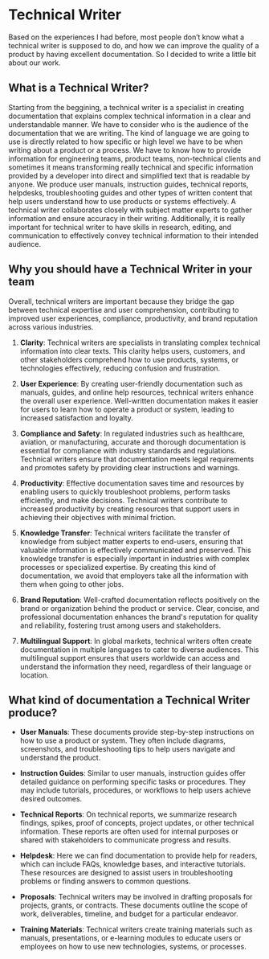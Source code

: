 # Technical Writer

Based on the experiences I had before, most people don’t know what a technical writer is supposed to do, and how we can improve the quality of a product by having excellent documentation. So I decided to write a little bit about our work.

## What is a Technical Writer?
Starting from the beggining, a technical writer is a specialist in creating documentation that explains complex technical information in a clear and understandable manner. We have to consider who is the audience of the documentation that we are writing. The kind of language we are going to use is directly related to how specific or high level we have to be when writing about a product or a process. We have to know how to provide information for engineering teams, product teams, non-technical clients and sometimes it means transforming really technical and specific information provided by a developer into direct and simplified text that is readable by anyone.
We produce user manuals, instruction guides, technical reports, helpdesks, troubleshooting guides and other types of written content that help users understand how to use products or systems effectively. A technical writer collaborates closely with subject matter experts to gather information and ensure accuracy in their writing. Additionally, it is really important for technical writer to have skills in research, editing, and communication to effectively convey technical information to their intended audience.

## Why you should have a Technical Writer in your team

Overall, technical writers are important because they bridge the gap between technical expertise and user comprehension, contributing to improved user experiences, compliance, productivity, and brand reputation across various industries.

1. **Clarity**: Technical writers are specialists in translating complex technical information into clear texts. This clarity helps users, customers, and other stakeholders comprehend how to use products, systems, or technologies effectively, reducing confusion and frustration.

2. **User Experience**: By creating user-friendly documentation such as manuals, guides, and online help resources, technical writers enhance the overall user experience. Well-written documentation makes it easier for users to learn how to operate a product or system, leading to increased satisfaction and loyalty.

3. **Compliance and Safety**: In regulated industries such as healthcare, aviation, or manufacturing, accurate and thorough documentation is essential for compliance with industry standards and regulations. Technical writers ensure that documentation meets legal requirements and promotes safety by providing clear instructions and warnings.

4. **Productivity**: Effective documentation saves time and resources by enabling users to quickly troubleshoot problems, perform tasks efficiently, and make decisions. Technical writers contribute to increased productivity by creating resources that support users in achieving their objectives with minimal friction.

5. **Knowledge Transfer**: Technical writers facilitate the transfer of knowledge from subject matter experts to end-users, ensuring that valuable information is effectively communicated and preserved. This knowledge transfer is especially important in industries with complex processes or specialized expertise. By creating this kind of documentation, we avoid that employers take all the information with them when going to other jobs.

6. **Brand Reputation**: Well-crafted documentation reflects positively on the brand or organization behind the product or service. Clear, concise, and professional documentation enhances the brand's reputation for quality and reliability, fostering trust among users and stakeholders.

7. **Multilingual Support**: In global markets, technical writers often create documentation in multiple languages to cater to diverse audiences. This multilingual support ensures that users worldwide can access and understand the information they need, regardless of their language or location.


## What kind of documentation a Technical Writer produce?

* **User Manuals**: These documents provide step-by-step instructions on how to use a product or system. They often include diagrams, screenshots, and troubleshooting tips to help users navigate and understand the product.

* **Instruction Guides**: Similar to user manuals, instruction guides offer detailed guidance on performing specific tasks or procedures. They may include tutorials, procedures, or workflows to help users achieve desired outcomes.

* **Technical Reports**: On technical reports, we summarize research findings, spikes, proof of concepts, project updates, or other technical information. These reports are often used for internal purposes or shared with stakeholders to communicate progress and results.

* **Helpdesk**: Here we can find documentation to provide help for readers, which can include FAQs, knowledge bases, and interactive tutorials. These resources are designed to assist users in troubleshooting problems or finding answers to common questions.

* **Proposals**: Technical writers may be involved in drafting proposals for projects, grants, or contracts. These documents outline the scope of work, deliverables, timeline, and budget for a particular endeavor.

* **Training Materials**: Technical writers create training materials such as manuals, presentations, or e-learning modules to educate users or employees on how to use new technologies, systems, or processes.
